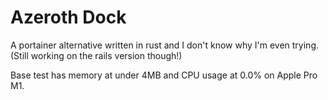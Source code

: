 # Azeroth Dock
A portainer alternative written in rust and I don't know why I'm even trying. (Still working on the rails version though!)

Base test has memory at under 4MB and CPU usage at 0.0% on Apple Pro M1.
